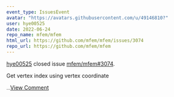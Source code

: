 ```yaml
---
event_type: IssuesEvent
avatar: "https://avatars.githubusercontent.com/u/49146810?"
user: hye00525
date: 2022-06-24
repo_name: mfem/mfem
html_url: https://github.com/mfem/mfem/issues/3074
repo_url: https://github.com/mfem/mfem
---
```


<a href='https://github.com/hye00525' target='_blank'>hye00525</a> closed issue <a href='https://github.com/mfem/mfem/issues/3074' target='_blank'>mfem/mfem#3074</a>.

<p>Get vertex index using vertex coordinate</p><small>...</small><a href='https://github.com/mfem/mfem/issues/3074' target='_blank'>View Comment</a>